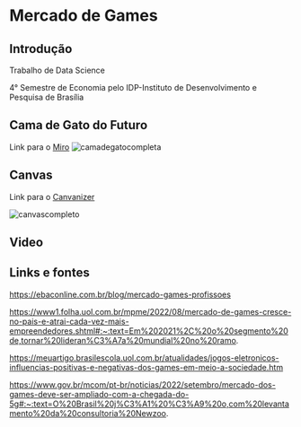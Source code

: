 # Mercado de Games



##  Introdução
Trabalho de Data Science 

4° Semestre de Economia pelo IDP-Instituto de Desenvolvimento e Pesquisa de Brasília

##  Cama de Gato do Futuro
Link para o [Miro](https://miro.com/app/board/uXjVPKqRwS0=/)
![camadegatocompleta](https://user-images.githubusercontent.com/116168670/197637719-821f548b-414e-49b4-a74d-e56dfac9793f.png)



##  Canvas
Link para o [Canvanizer](https://next.canvanizer.com/canvas/rqfvsnaavozEe)

![canvascompleto](https://user-images.githubusercontent.com/116168670/197638383-26ed4050-6849-41a8-aed1-e9d4ccfe8167.png)


## Video 


## Links e fontes
https://ebaconline.com.br/blog/mercado-games-profissoes

https://www1.folha.uol.com.br/mpme/2022/08/mercado-de-games-cresce-no-pais-e-atrai-cada-vez-mais-empreendedores.shtml#:~:text=Em%202021%2C%20o%20segmento%20de,tornar%20lideran%C3%A7a%20mundial%20no%20ramo.

https://meuartigo.brasilescola.uol.com.br/atualidades/jogos-eletronicos-influencias-positivas-e-negativas-dos-games-em-meio-a-sociedade.htm

https://www.gov.br/mcom/pt-br/noticias/2022/setembro/mercado-dos-games-deve-ser-ampliado-com-a-chegada-do-5g#:~:text=O%20Brasil%20j%C3%A1%20%C3%A9%20o,com%20levantamento%20da%20consultoria%20Newzoo.

